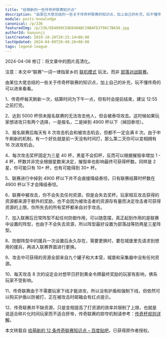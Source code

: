 ```yaml
---
title: "给萌新的一些传奇杯联赛知识点"
description: "由某位大佬总结的一些关于传奇杯联赛的知识点，加上自己的补充，玩不懂传奇的可以进来看看。1、传奇杯每天刷新一次，结算时间为下午一点，但有时会提前结束，建议 12:55 之前打完。2、达到 5000 杯但未报名联赛的无法攻击他人，但会被泰坦攻击。"
module: posts-knowledge
canonical: /p/236
featuredImg: /p/236/ED4099C5AD848ABC39BAFD3796C7BA38.jpg
authorId: banyunji
lastCreated: 2019-10-20T20:25:14+08:00
lastUpdated: 2024-04-09T20:48:26+08:00
tags: legend-league
---
```


<PostHistory>
2024-04-08 修订：将文章中的图片高清化。
</PostHistory>

注意：本文中“联赛”一词一律指家乡的 [联机模式](/p/6463) 玩法，而非 [部落对战联赛](/p/833)。

由某位大佬总结的一些关于传奇杯联赛的知识点，加上自己的补充，玩不懂传奇的可以进来看看。

1、传奇杯每天刷新一次，结算时间为下午一点，但有时会提前结束，建议 12:55 之前打完。

<Pic src="/p/783/1FEE9EF1463B6CD1943E0C09BEAAF881.jpg" alt="传奇杯进攻页面" width="2732" height="2048" :lazyLoading="false" />

2、达到 5000 杯但未报名联赛的无法攻击他人，但会被泰坦攻击。这时候如果玩家想进攻只有两个选择，一是报名，二是掉到 4900 杯以下（掉回泰坦）。

3、报名联赛后每天有 8 次攻击机会和被攻击机会，但都不一定会满 8 次。由于中午刷新的机制，有一个好处就是前一天没有时间打，那么第二天你可以变相拥有 16 次进攻机会。

4、每次攻击奖杯固定为三星 40 杯，黑星不会扣杯，反而可以根据摧毁率增加 1 - 4 杯，杯数并非完全根据星数来决定，摧毁率也影响最终可获得杯数。同样是 2 星，你可能只有 10+ 杯，也有可能得到 30+ 杯。

<Pic src="/p/236/Screenshot_20240409_010209.png" alt="传奇杯奖杯数与星星和摧毁率的对应关系" width="1764" height="866" :convertWebp="false" imgStyle="border-radius: 0" />

5、联赛进行中掉到 4900 杯以下并不会直接降级泰坦，只有联赛结算时杯数在 4900 杯以下才会降级泰坦。

6、联赛中被攻击，你不会失去任何资源，但是会失去奖杯。玩家相互攻击获得的资源都来源于额外的奖励，也不会因为被攻击者的资源存有量而决定攻击者可获得资源的上限，你所失去的所有奖杯都来自对手攻击。

7、加入联赛后日常阵型不起任何防御作用，可以随意摆，真正起到作用的是联赛中设置的阵型，也由于不会失去资源，所以阵型最好设置为部落战等防两星三星阵型。

<Pic src="/p/783/AB6B9068FF65377C60F05EE9F3ABED61.jpg" alt="传奇杯防守页面" width="2732" height="2048" />
<Pic src="/p/783/E1EEA904476FFBFEEB7E571207EED822.jpg" alt="传奇杯选择阵型" width="2732" height="2048" />

8、防御阵型中的援兵一次设置后永久存在，需要更换时，要在城堡里先请求到想用的援兵，再进入联赛界面进行更换。

<Pic src="/p/783/E41DE54D51B853432D36572CF0054513.jpg" alt="传奇杯选择援兵" width="2732" height="2048" />

9、攻击中可获得的资源全部来自九个罐子和大本营，城堡和采集器中没有任何资源。

10、每天攻击 8 次的设定会对想早日肝到黄金令牌最终奖励的玩家有影响，佛系玩家不受影响。

11、传奇联赛由于不需要玩家下线才能进攻，所以没有护盾和强制下线，但依然可以购买护盾以防被打，正在被攻击时邮箱会有红点提示。

12、传奇联赛并不缺资源，只是变相提高了打资源的效率并限制了上限，也就是说适合碎片化时间玩家而不适合肝帝，传奇联赛的掠夺机制请参考：[传奇杯规则详解](/p/783)。

<Pic src="/p/236/ED4099C5AD848ABC39BAFD3796C7BA38.jpg" alt="传奇杯结算页面" width="2732" height="2048" />

<PostCopyright>
本文转载自 <a href="https://tieba.baidu.com/p/6216349991" target="_blank" rel="noreferrer">给萌新的 12 条传奇联赛知识点 – 百度贴吧</a>，已获得原作者授权。
</PostCopyright>